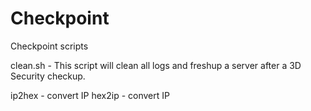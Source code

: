 # Checkpoint
Checkpoint scripts

clean.sh - This script will clean all logs and freshup a server after a 3D Security checkup.

ip2hex - convert IP
hex2ip - convert IP
